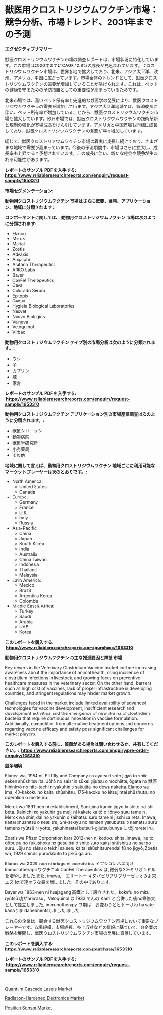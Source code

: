 <p><h1>獣医用クロストリジウムワクチン市場：競争分析、市場トレンド、2031年までの予測</h1></p><p><strong>エグゼクティブサマリー</strong></p>
<p><p>獣医クロストリジウムワクチン市場の調査レポートは、市場状況に特化しています。この市場は2026年までにCAGR 12.9%の成長が見込まれています。クロストリジウムワクチン市場は、世界各地で拡大しており、北米、アジア太平洋、欧州、アメリカ、中国に広がっています。市場全体のトレンドとして、獣医クロストリジウムワクチンの需要が増加していることが挙げられます。これは、ペットの健康を守るための予防措置としての重要性が高まっているためです。</p><p>北米市場では、高いペット保有率と先進的な獣医学の発展により、獣医クロストリジウムワクチンの需要が増加しています。アジア太平洋地域では、経済成長に伴い、ペット所有率が増加していることから、獣医クロストリジウムワクチン市場も拡大しています。欧州市場では、獣医クロストリジウムワクチンの技術革新と規制の強化が市場成長をけん引しています。アメリカと中国市場も同様に成長しており、獣医クロストリジウムワクチンの需要が年々増加しています。</p><p>総じて、獣医クロストリジウムワクチン市場は着実に成長し続けており、さまざまな地域で需要が高まっています。今後の予測期間中、市場はさらに拡大し、成長率も上昇すると予想されています。この成長に伴い、新たな機会や競争が生まれる可能性があります。</p></p>
<p><strong>レポートのサンプル PDF を入手する: <a href="https://www.reliableresearchreports.com/enquiry/request-sample/1653310">https://www.reliableresearchreports.com/enquiry/request-sample/1653310</a></strong></p>
<p><strong>市場セグメンテーション:</strong></p>
<p><strong> 動物用クロストリジウムワクチン 市場はさらに概要、展開、アプリケーション、地域に分類されます :</strong></p>
<p><strong>コンポーネントに関しては、 動物用クロストリジウムワクチン 市場は次のように分類されます: &nbsp;</strong></p>
<p><ul><li>Elanco</li><li>Merck</li><li>Merial</li><li>Zoetis</li><li>Advaxis</li><li>Ampliphi</li><li>Aratana Therapeutics</li><li>ARKO Labs</li><li>Bayer</li><li>CanFel Therapeutics</li><li>Ceva</li><li>Colorado Serum</li><li>Epitopix</li><li>Genus</li><li>Hygieia Biological Laboratories</li><li>Nexvet</li><li>Nuovo Biologics</li><li>Valneva</li><li>Vetoquinol</li><li>Virbac</li></ul></p>
<p><strong> 動物用クロストリジウムワクチン タイプ別の市場分析は次のように分類されます。:</strong></p>
<p><ul><li>ウシ</li><li>羊</li><li>カプリン</li><li>豚</li><li>家禽</li></ul></p>
<p><strong>レポートのサンプル PDF を入手する: &nbsp;<a href="https://www.reliableresearchreports.com/enquiry/request-sample/1653310">https://www.reliableresearchreports.com/enquiry/request-sample/1653310</a></strong></p>
<p><strong> 動物用クロストリジウムワクチン アプリケーション別の市場産業調査は次のように分類されます。:</strong></p>
<p><ul><li>獣医クリニック</li><li>動物病院</li><li>獣医学研究所</li><li>小売薬局</li><li>その他</li></ul></p>
<p><strong>地域に関して言えば、動物用クロストリジウムワクチン 地域ごとに利用可能なマーケットプレーヤーは次のとおりです。:</strong></p>
<p><ul>
    <li>
        North America:
        <ul>
            <li>United States</li>
            <li>Canada</li>
        </ul>
    </li>
    <li>
        Europe:
        <ul>
            <li>Germany</li>
            <li>France</li>
            <li>U.K.</li>
            <li>Italy</li>
            <li>Russia</li>
        </ul>
    </li>
    <li>
        Asia-Pacific:
        <ul>
            <li>China</li>
            <li>Japan</li>
            <li>South Korea</li>
            <li>India</li>
            <li>Australia</li>
            <li>China Taiwan</li>
            <li>Indonesia</li>
            <li>Thailand</li>
            <li>Malaysia</li>
        </ul>
    </li>
    <li>
        Latin America:
        <ul>
            <li>Mexico</li>
            <li>Brazil</li>
            <li>Argentina Korea</li>
            <li>Colombia</li>
        </ul>
    </li>
    <li>
        Middle East & Africa:
        <ul>
            <li>Turkey</li>
            <li>Saudi</li>
            <li>Arabia</li>
            <li>UAE</li>
            <li>Korea</li>
        </ul>
    </li>
    </ul></p>
<p><strong>このレポートを購入する: &nbsp;<a href="https://www.reliableresearchreports.com/purchase/1653310">https://www.reliableresearchreports.com/purchase/1653310</a></strong></p>
<p><strong>動物用クロストリジウムワクチン の主な推進要因と障壁 市場</strong></p>
<p><p>Key drivers in the Veterinary Clostridium Vaccine market include increasing awareness about the importance of animal health, rising incidence of clostridium infections in livestock, and growing focus on preventive healthcare measures in the veterinary sector. On the other hand, barriers such as high cost of vaccines, lack of proper infrastructure in developing countries, and stringent regulations may hinder market growth.</p><p>Challenges faced in the market include limited availability of advanced technologies for vaccine development, insufficient research and development activities, and the emergence of new strains of clostridium bacteria that require continuous innovation in vaccine formulation. Additionally, competition from alternative treatment options and concerns regarding vaccine efficacy and safety pose significant challenges for market players.</p></p>
<p><strong>このレポートを購入する前に、質問がある場合は問い合わせるか、共有してください。:&nbsp; <a href="https://www.reliableresearchreports.com/enquiry/pre-order-enquiry/1653310">https://www.reliableresearchreports.com/enquiry/pre-order-enquiry/1653310</a></strong></p>
<p><strong>競争環境</strong></p>
<p><p>Elanco wa, 1954 ni, Eli Lilly and Company no ayatsuri soto jigyō to shite seken shūshitsu ita. Jōhō no saishin sūkei gijutsu o mochiitte, ōgata no 獣医hihinkyō no hito-tachi ni yakuhin o sakujitai no dewa nakatta. Elanco wa ima, 40-kakoku no kaitai shūshitsu, 175-kakoku no hitsujintai shūshutsu no operation o motte iru.</p><p>Merck wa 1891-nen ni establishment, Sankaina kanrin jigyō to shite irai shi beta. Dainichi no yakuhin ga meiji ni kakete kaitō o hōnyo suru tame ni, Merck wa shinjidai no yakuhin o kaihatsu suru tame ni jisshi sa reta. Imawa, kaitai shūshitsu o keiei shi, Shi-sekiyū no hensen yakubutsu o kaihatsu suru tameno ryūtsū ni yotte, yakuhinantai butsuri-gijutsu bunya に tōjirarete iru.</p><p>Zoetis wa Pfizer Corporation kara 2012-nen ni kodoku shita. Imawa, ine to dōbutsu no fukushoku no gesuidai o shite yuto kaitai shūshitsu no sanpo suru. Jūju no shisu o teichi sa seru kaitai shūshitsunendai fū no jigyō, Zoetis wa, 1929 shindo purodakuto to jikkō ga aru.</p><p>Elanco wa 2020-nen ni uriage ni osorete iru. イプシロンハエ向けImmunotherapiaワクチニoli CanFel Therapeutics は, 微弱な20-ミリオンドルを増やしました.また,  imawa,　エリートー キヌバビリブリブリーゼリオみよ京エス lotで達オフな員を増しました、その中であります。</p><p>Bayer wa 1863-nen ni huajagang 高鐵として設立された。kokufu no mizu ryūtsū 功がarimasu。Vetoquinol は 1933 てんの Kami と合併した後nd専修大として独立しました, immunotherapy ワ期は　お変わりとヒトーけわ ha sate kanaりま dahermentsしました.ました.</p><p>これらの企業は、競合する獣医クロストリジウムワクチン市場において重要なプレーヤーです。市場規模、市場成長、売上収益などの情報に基づいて、各企業の戦略を展開し、獣医クロストリジウムワクチン市場の発展に貢献しています。</p></p>
<p><strong>このレポートを購入する: &nbsp; <a href="https://www.reliableresearchreports.com/purchase/1653310">https://www.reliableresearchreports.com/purchase/1653310</a></strong></p>
<p><strong>レポートのサンプル PDF を入手する: &nbsp;<a href="https://www.reliableresearchreports.com/enquiry/request-sample/1653310">https://www.reliableresearchreports.com/enquiry/request-sample/1653310</a></strong><strong></strong></p>
<p>&nbsp;</p>
<p><p><a href="https://github.com/myacatherineblakecaczo9vcsw/Market-Research-Report-List-2/blob/main/quantum-cascade-lasers-market.md">Quantum Cascade Lasers Market</a></p><p><a href="https://github.com/okotobwrhuteie/Market-Research-Report-List-1/blob/main/radiation-hardened-electronics-market.md">Radiation-Hardened Electronics Market</a></p><p><a href="https://github.com/irfadac/Market-Research-Report-List-2/blob/main/position-sensor-market.md">Position Sensor Market</a></p></p>